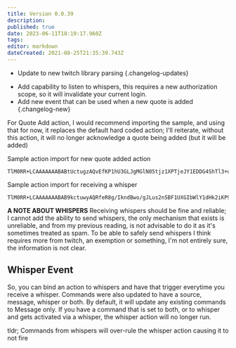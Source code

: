 ```yaml
---
title: Version 0.0.39
description: 
published: true
date: 2023-06-11T18:19:17.960Z
tags: 
editor: markdown
dateCreated: 2021-08-25T21:35:39.743Z
---
```


* Update to new twitch library parsing
{.changelog-updates}

<span></span>

* Add capability to listen to whispers, this requires a new authorization scope, so it will invalidate your current login.
* Add new event that can be used when a new quote is added
{.changelog-new}

For Quote Add action, I would recommend importing the sample, and using that for now, it replaces the default hard coded action; I'll reiterate, without this action, it will no longer acknowledge a quote being added (but it will be added)

Sample action import for new quote added action
```
TlM0RR+LCAAAAAAABABtUctugzAQvEfKP1hU3GLJgMGlN05tjz1XPTjeJY1EDDG4ShTl3+uHKhqSE+zO7MxofFmvCEl+0Iz7XicvJNuEhZYHdFPyYfsJG4AkrqWaHG10yKefCbnEj4P24Pmct1nOi4xyoTjlz1LQrapyWlYCUbKMiaKOWuHoaNF6H227bt4+Ng+QkRr6QxNiOEoruxFnVPVaWWNQT/fYXfSb+IEy4ckfJqkd0aQbcvT+5FuOZIuoiQRAIG56SgPyDumcLAgMBlt0/tAo1duQgt0yYktCAGO1UrTKWU05Y4LWKlc047htoZRlIauF9HQefCfZQm9nejssCwwIYCfPD5G9Bjz5aPP2+vf7tSzs1RuE1v5BSuo39xCdTzQZixEIIpEVHzaerVfXX+nScWNlAgAA
```

Sample action import for receiving a whisper
```
TlM0RR+LCAAAAAAABAB9kctuwyAQRfeR8g/IkndBwo/gJLus2n5BF1UXGIbWlY1dHk2iKP9eA63cOFVWMHNm7lyG83KBUPIF2jS9SnYoW4WEYh2MUfL83pgB9J5bjyNjITAjfvExQud4jKgRvolUFIDmBOdAMlxuC4brsuA4q2gNa0kk5VXUCk2fDpwfplzbTtk7DgLXTIm++0nvkGStgYnyXnGnNSh7y278X70hlFg4+sYkdQZ0ij6csciMYqgDxNAhWlqhVLPDkxqcTSdjoX/QIGEcL/ac9y6YINcVcVP1mm9AyApzkVFcyqrGW5oVmOdiA4TKXHKYSdvT4PeSzfTedO+G+RIDEdCy07+kUQKO3tqUvfxeX+f7evADwtL+IM7U4/gPrXdktYMIgkisip8b25aLyzeg5t4IbgIAAA==
```

**A NOTE ABOUT WHISPERS**
Receiving whispers should be fine and reliable; I cannot add the ability to send whispers, the only mechanism that exists is unreliable, and from my previous reading, is not advisable to do it as it's sometimes treated as spam.  To be able to safely send whispers I think requires more from twitch, an exemption or something, I'm not entirely sure, the information is not clear.

## Whisper Event
So, you can bind an action to whispers and have that trigger everytime you receive a whisper.  Commands were also updated to have a source, message, whisper or both.  By default, it will update any existing commands to Message only.  If you have a command that is set to both, or to whisper and gets activated via a whisper, the whisper action will no longer run.

tldr; Commands from whispers will over-rule the whisper action causing it to not fire